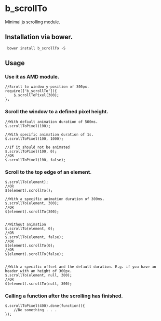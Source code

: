 # b_scrollTo
Minimal js scrolling module.

## Installation via bower.
	 bower install b_scrollTo -S

## Usage

### Use it as AMD module.

	//Scroll to window y-position of 300px.
	require(['b_scrollTo']){
		$.scrollToPixel(300);
	};

### Scroll the window to a defined pixel height.

	//With default animation duration of 500ms.
	$.scrollToPixel(100);
	
	//With specific animation duration of 1s.
	$.scrollToPixel(100, 1000);
	
	//If it should not be animated
	$.scrollToPixel(100, 0);
	//OR
	$.scrollToPixel(100, false);
	
	
### Scroll to the top edge of an element.

	$.scrollTo(element);
	//OR
	$(element).scrollTo();
	
	//With a specific animation duration of 300ms.
	$.scrollTo(element, 300);
	//OR
	$(element).scrollTo(300);
	
	
	//Without animation
	$.scrollTo(element, 0);
	//OR
	$.scrollTo(element, false);
	//OR
	$(element).scrollTo(0);
	//OR
	$(element).scrollTo(false);
	
	
	//With a specific offset and the default duration. E.g. if you have an header with an height of 300px.
	$.scrollTo(element, null, 300);
	//OR
	$(element).scrollTo(null, 300);
	
### Calling a function after the scrolling has finished.

	$.scrollToPixel(400).done(function(){
		//Do something . . .
	});
	


